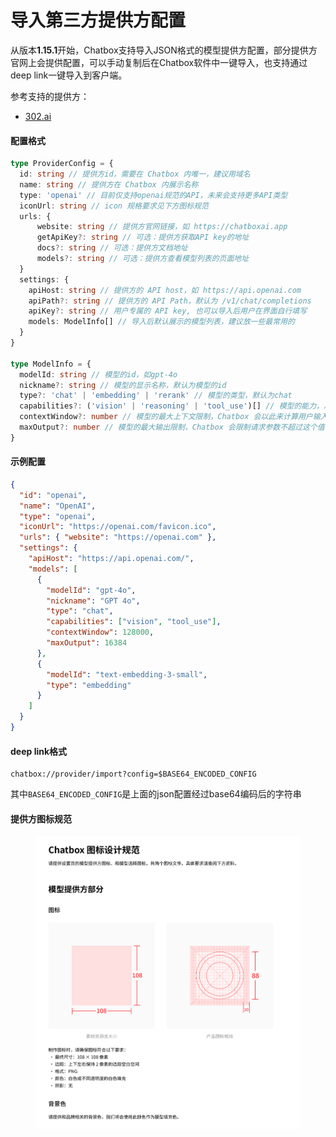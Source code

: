 # 导入第三方提供方配置

从版本**1.15.1**开始，Chatbox支持导入JSON格式的模型提供方配置，部分提供方官网上会提供配置，可以手动复制后在Chatbox软件中一键导入，也支持通过deep link一键导入到客户端。

参考支持的提供方：

* [302.ai](https://help.302.ai/docs/jie-ru-dao-ChatBox)

#### 配置格式

```typescript
type ProviderConfig = {
  id: string // 提供方id，需要在 Chatbox 内唯一，建议用域名
  name: string // 提供方在 Chatbox 内展示名称
  type: 'openai' // 目前仅支持openai规范的API，未来会支持更多API类型
  iconUrl: string // icon 规格要求见下方图标规范
  urls: {
      website: string // 提供方官网链接，如 https://chatboxai.app
      getApiKey?: string // 可选：提供方获取API key的地址
      docs?: string // 可选：提供方文档地址
      models?: string // 可选：提供方查看模型列表的页面地址
  }
  settings: {
    apiHost: string // 提供方的 API host，如 https://api.openai.com
    apiPath?: string // 提供方的 API Path，默认为 /v1/chat/completions
    apiKey?: string // 用户专属的 API key, 也可以导入后用户在界面自行填写
    models: ModelInfo[] // 导入后默认展示的模型列表，建议放一些最常用的
  } 
}

type ModelInfo = {
  modelId: string // 模型的id，如gpt-4o
  nickname?: string // 模型的显示名称，默认为模型的id
  type?: 'chat' | 'embedding' | 'rerank' // 模型的类型，默认为chat
  capabilities?: ('vision' | 'reasoning' | 'tool_use')[] // 模型的能力，决定了 Chatbox 如何调用这些模型
  contextWindow?: number // 模型的最大上下文限制，Chatbox 会以此来计算用户输入限制
  maxOutput?: number // 模型的最大输出限制，Chatbox 会限制请求参数不超过这个值，留空则不会限制
}

```

#### 示例配置

```json
{
  "id": "openai",
  "name": "OpenAI",
  "type": "openai",
  "iconUrl": "https://openai.com/favicon.ico",
  "urls": { "website": "https://openai.com" },
  "settings": {
    "apiHost": "https://api.openai.com/",
    "models": [
      {
        "modelId": "gpt-4o",
        "nickname": "GPT 4o",
        "type": "chat",
        "capabilities": ["vision", "tool_use"],
        "contextWindow": 128000,
        "maxOutput": 16384
      },
      {
        "modelId": "text-embedding-3-small",
        "type": "embedding"
      }
    ]
  }
}

```

#### deep link格式

```
chatbox://provider/import?config=$BASE64_ENCODED_CONFIG
```

其中`BASE64_ENCODED_CONFIG`是上面的json配置经过base64编码后的字符串

#### 提供方图标规范

<figure><img src="../../.gitbook/assets/image.png" alt=""><figcaption></figcaption></figure>
